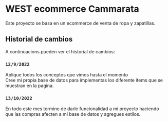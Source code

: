 # WEST ecommerce Cammarata

Este proyecto se basa en un ecommerce de venta de ropa y zapatillas.

## Historial de cambios

A continuacions pueden ver el historial de cambios:

### `12/9/2022`

Aplique todos los conceptos que vimos hasta el momento\
Cree mi propia base de datos para implementas los diferente items que se muestran en la pagina.

### `13/10/2022`

En todo este mes termine de darle funcionalidad a mi proyecto haciendo que las compras afecten a mi base de datos y agregues estilos.
